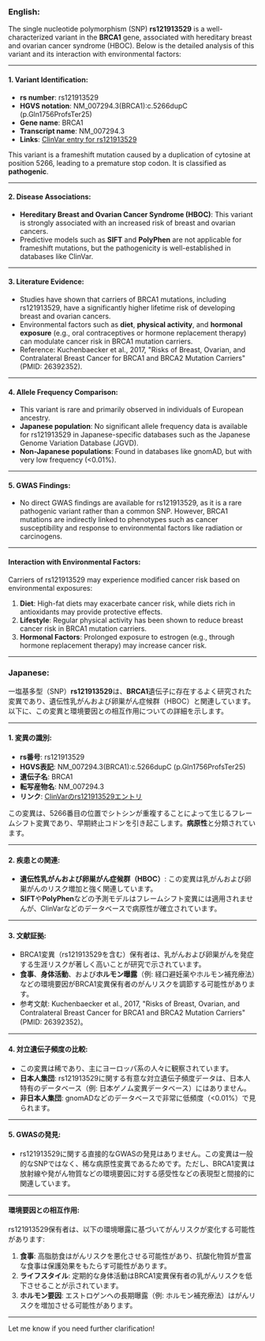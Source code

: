 ### English:
The single nucleotide polymorphism (SNP) **rs121913529** is a well-characterized variant in the **BRCA1** gene, associated with hereditary breast and ovarian cancer syndrome (HBOC). Below is the detailed analysis of this variant and its interaction with environmental factors:

---

#### 1. Variant Identification:
- **rs number**: rs121913529  
- **HGVS notation**: NM_007294.3(BRCA1):c.5266dupC (p.Gln1756ProfsTer25)  
- **Gene name**: BRCA1  
- **Transcript name**: NM_007294.3  
- **Links**: [ClinVar entry for rs121913529](https://www.ncbi.nlm.nih.gov/clinvar/variation/17661/)  

This variant is a frameshift mutation caused by a duplication of cytosine at position 5266, leading to a premature stop codon. It is classified as **pathogenic**.

---

#### 2. Disease Associations:
- **Hereditary Breast and Ovarian Cancer Syndrome (HBOC)**: This variant is strongly associated with an increased risk of breast and ovarian cancers.  
- Predictive models such as **SIFT** and **PolyPhen** are not applicable for frameshift mutations, but the pathogenicity is well-established in databases like ClinVar.  

---

#### 3. Literature Evidence:
- Studies have shown that carriers of BRCA1 mutations, including rs121913529, have a significantly higher lifetime risk of developing breast and ovarian cancers.  
- Environmental factors such as **diet**, **physical activity**, and **hormonal exposure** (e.g., oral contraceptives or hormone replacement therapy) can modulate cancer risk in BRCA1 mutation carriers.  
- Reference: Kuchenbaecker et al., 2017, "Risks of Breast, Ovarian, and Contralateral Breast Cancer for BRCA1 and BRCA2 Mutation Carriers" (PMID: 26392352).

---

#### 4. Allele Frequency Comparison:
- This variant is rare and primarily observed in individuals of European ancestry.  
- **Japanese population**: No significant allele frequency data is available for rs121913529 in Japanese-specific databases such as the Japanese Genome Variation Database (JGVD).  
- **Non-Japanese populations**: Found in databases like gnomAD, but with very low frequency (<0.01%).  

---

#### 5. GWAS Findings:
- No direct GWAS findings are available for rs121913529, as it is a rare pathogenic variant rather than a common SNP. However, BRCA1 mutations are indirectly linked to phenotypes such as cancer susceptibility and response to environmental factors like radiation or carcinogens.

---

#### Interaction with Environmental Factors:
Carriers of rs121913529 may experience modified cancer risk based on environmental exposures:
1. **Diet**: High-fat diets may exacerbate cancer risk, while diets rich in antioxidants may provide protective effects.  
2. **Lifestyle**: Regular physical activity has been shown to reduce breast cancer risk in BRCA1 mutation carriers.  
3. **Hormonal Factors**: Prolonged exposure to estrogen (e.g., through hormone replacement therapy) may increase cancer risk.  

---

### Japanese:
一塩基多型（SNP）**rs121913529**は、**BRCA1**遺伝子に存在するよく研究された変異であり、遺伝性乳がんおよび卵巣がん症候群（HBOC）と関連しています。以下に、この変異と環境要因との相互作用についての詳細を示します。

---

#### 1. 変異の識別:
- **rs番号**: rs121913529  
- **HGVS表記**: NM_007294.3(BRCA1):c.5266dupC (p.Gln1756ProfsTer25)  
- **遺伝子名**: BRCA1  
- **転写産物名**: NM_007294.3  
- **リンク**: [ClinVarのrs121913529エントリ](https://www.ncbi.nlm.nih.gov/clinvar/variation/17661/)  

この変異は、5266番目の位置でシトシンが重複することによって生じるフレームシフト変異であり、早期終止コドンを引き起こします。**病原性**と分類されています。

---

#### 2. 疾患との関連:
- **遺伝性乳がんおよび卵巣がん症候群（HBOC）**: この変異は乳がんおよび卵巣がんのリスク増加と強く関連しています。  
- **SIFT**や**PolyPhen**などの予測モデルはフレームシフト変異には適用されませんが、ClinVarなどのデータベースで病原性が確立されています。  

---

#### 3. 文献証拠:
- BRCA1変異（rs121913529を含む）保有者は、乳がんおよび卵巣がんを発症する生涯リスクが著しく高いことが研究で示されています。  
- **食事**、**身体活動**、および**ホルモン曝露**（例: 経口避妊薬やホルモン補充療法）などの環境要因がBRCA1変異保有者のがんリスクを調節する可能性があります。  
- 参考文献: Kuchenbaecker et al., 2017, "Risks of Breast, Ovarian, and Contralateral Breast Cancer for BRCA1 and BRCA2 Mutation Carriers" (PMID: 26392352)。

---

#### 4. 対立遺伝子頻度の比較:
- この変異は稀であり、主にヨーロッパ系の人々に観察されています。  
- **日本人集団**: rs121913529に関する有意な対立遺伝子頻度データは、日本人特有のデータベース（例: 日本ゲノム変異データベース）にはありません。  
- **非日本人集団**: gnomADなどのデータベースで非常に低頻度（<0.01%）で見られます。  

---

#### 5. GWASの発見:
- rs121913529に関する直接的なGWASの発見はありません。この変異は一般的なSNPではなく、稀な病原性変異であるためです。ただし、BRCA1変異は放射線や発がん物質などの環境要因に対する感受性などの表現型と間接的に関連しています。

---

#### 環境要因との相互作用:
rs121913529保有者は、以下の環境曝露に基づいてがんリスクが変化する可能性があります:
1. **食事**: 高脂肪食はがんリスクを悪化させる可能性があり、抗酸化物質が豊富な食事は保護効果をもたらす可能性があります。  
2. **ライフスタイル**: 定期的な身体活動はBRCA1変異保有者の乳がんリスクを低下させることが示されています。  
3. **ホルモン要因**: エストロゲンへの長期曝露（例: ホルモン補充療法）はがんリスクを増加させる可能性があります。  

--- 

Let me know if you need further clarification!